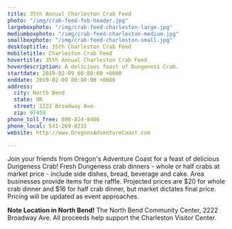 ```yaml
---
title: 35th Annual Charleston Crab Feed
photo: "/img/crab-feed-feb-header.jpg"
largeboxphoto: "/img/crab-feed-charleston-large.jpg"
mediumboxphoto: "/img/crab-feed-charleston-medium.jpg"
smallboxphoto: "/img/crab-feed-charleston-small.jpg"
desktoptitle: 35th Charleston Crab Feed
mobiletitle: Charleston Crab Feed
hovertitle: 35th Annual Charleston Crab Feed
hoverdescription: A delicious feast of Dungeness Crab.
startdate: 2019-02-09 00:00:00 +0000
enddate: 2019-02-09 00:00:00 +0000
address:
  city: North Bend
  state: OR
  street: 2222 Broadway Ave.
  zip: 97459
phone_toll_free: 800-824-8486
phone_local: 541-269-0215
website: http://www.OregonsAdventureCoast.com

---
```

Join your friends from Oregon's Adventure Coast for a feast of delicious Dungeness Crab! Fresh Dungeness crab dinners - whole or half crabs at market price - include side dishes, bread, beverage and cake. Area businesses provide items for the raffle. Projected prices are $20 for whole crab dinner and $16 for half crab dinner, but market dictates final price. Pricing will be updated as event approaches.

**Note Location in North Bend!** The North Bend Community Center, 2222 Broadway Ave. All proceeds help support the Charleston Visitor Center.